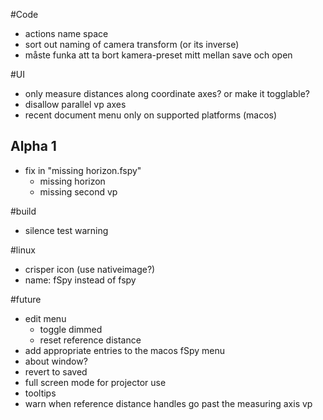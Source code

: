 #Code
* actions name space
* sort out naming of camera transform (or its inverse)
* måste funka att ta bort kamera-preset mitt mellan save och open

#UI

* only measure distances along coordinate axes? or make it togglable?
* disallow parallel vp axes
* recent document menu only on supported platforms (macos)

## Alpha 1
* fix in "missing horizon.fspy"
  * missing horizon
  * missing second vp

#build
* silence test warning

#linux
* crisper icon (use nativeimage?)
* name: fSpy instead of fspy

#future
* edit menu
  * toggle dimmed
  * reset reference distance
* add appropriate entries to the macos fSpy menu
* about window?
* revert to saved
* full screen mode for projector use
* tooltips
* warn when reference distance handles go past the measuring axis vp